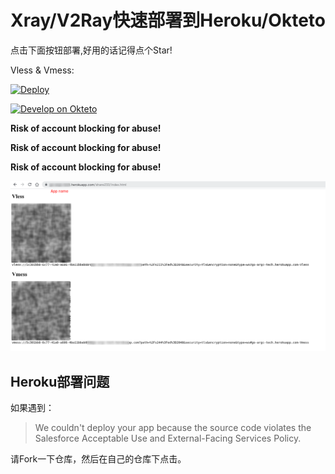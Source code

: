 # Xray/V2Ray快速部署到Heroku/Okteto

点击下面按钮部署,好用的话记得点个Star!

Vless & Vmess: 

[![Deploy](https://www.herokucdn.com/deploy/button.png)](https://heroku.com/deploy?tamplate=https://github.com/Dandelionjkkjfs/5yghjyr) 

[![Develop on Okteto](https://okteto.com/develop-okteto.svg)](https://cloud.okteto.com/deploy)

**Risk of account blocking for abuse!**

**Risk of account blocking for abuse!**

**Risk of account blocking for abuse!**

![](show.png)

## Heroku部署问题

如果遇到：

> We couldn't deploy your app because the source code violates the Salesforce Acceptable Use and External-Facing Services Policy.

请Fork一下仓库，然后在自己的仓库下点击。

